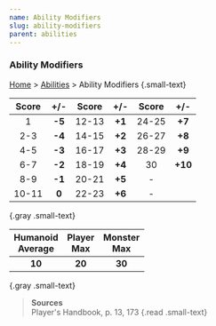 ```yaml
---
name: Ability Modifiers
slug: ability-modifiers
parent: abilities
---
```

### Ability Modifiers
[Home](dm-operations-center) > [Abilities](abilities) > Ability Modifiers {.small-text}

| Score |   +/-  | Score |   +/-  | Score |   +/-  |
|:-----:|:------:|:-----:|:------:|:-----:|:------:|
|   1   | **-5** | 12-13 | **+1** | 24-25 | **+7** |
|  2-3  | **-4** | 14-15 | **+2** | 26-27 | **+8** |
|  4-5  | **-3** | 16-17 | **+3** | 28-29 | **+9** |
|  6-7  | **-2** | 18-19 | **+4** |   30  | **+10**|
|  8-9  | **-1** | 20-21 | **+5** | - ||
| 10-11 |  **0** | 22-23 | **+6** | - ||
{.gray .small-text}

| Humanoid<br/> Average | Player<br/> Max | Monster<br/> Max |
|:-:|:-:|:-:|
| **10** | **20** | **30** |
{.gray .small-text}

> **Sources** <br/>
> Player's Handbook, p. 13, 173
{.read .small-text}